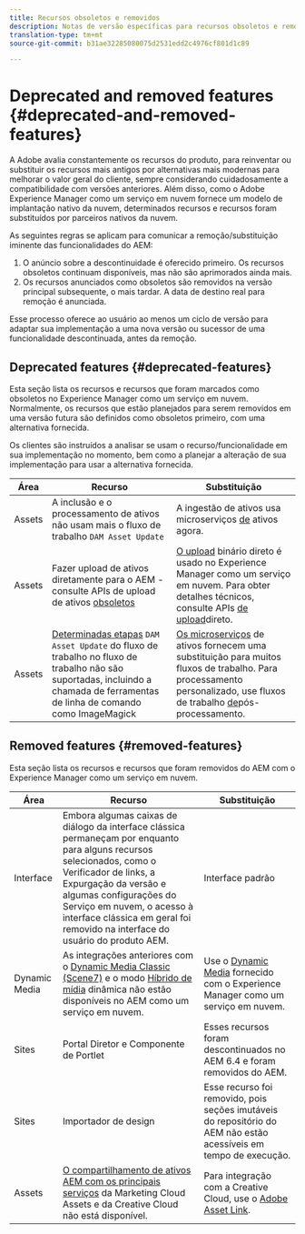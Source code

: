 ```yaml
---
title: Recursos obsoletos e removidos
description: Notas de versão específicas para recursos obsoletos e removidos no Adobe Experience Manager como um serviço em nuvem.
translation-type: tm+mt
source-git-commit: b31ae32285080075d2531edd2c4976cf801d1c89

---
```



# Deprecated and removed features {#deprecated-and-removed-features}

A Adobe avalia constantemente os recursos do produto, para reinventar ou substituir os recursos mais antigos por alternativas mais modernas para melhorar o valor geral do cliente, sempre considerando cuidadosamente a compatibilidade com versões anteriores. Além disso, como o Adobe Experience Manager como um serviço em nuvem fornece um modelo de implantação nativo da nuvem, determinados recursos e recursos foram substituídos por parceiros nativos da nuvem.

As seguintes regras se aplicam para comunicar a remoção/substituição iminente das funcionalidades do AEM:

1. O anúncio sobre a descontinuidade é oferecido primeiro. Os recursos obsoletos continuam disponíveis, mas não são aprimorados ainda mais.
1. Os recursos anunciados como obsoletos são removidos na versão principal subsequente, o mais tardar. A data de destino real para remoção é anunciada.

Esse processo oferece ao usuário ao menos um ciclo de versão para adaptar sua implementação a uma nova versão ou sucessor de uma funcionalidade descontinuada, antes da remoção.

## Deprecated features {#deprecated-features}

Esta seção lista os recursos e recursos que foram marcados como obsoletos no Experience Manager como um serviço em nuvem. Normalmente, os recursos que estão planejados para serem removidos em uma versão futura são definidos como obsoletos primeiro, com uma alternativa fornecida.

Os clientes são instruídos a analisar se usam o recurso/funcionalidade em sua implementação no momento, bem como a planejar a alteração de sua implementação para usar a alternativa fornecida.

| Área | Recurso | Substituição |
| ------------ | ------------------ | ----------- |
| Assets | A inclusão e o processamento de ativos não usam mais o fluxo de trabalho `DAM Asset Update` | A ingestão de ativos usa microserviços [de](/help/assets/asset-microservices-overview.md) ativos agora. |
| Assets | Fazer upload de ativos diretamente para o AEM - consulte APIs de upload de ativos [obsoletos](/help/assets/developer-reference-material-apis.md#deprecated-asset-upload-api) | [O upload](/help/assets/add-assets.md) binário direto é usado no Experience Manager como um serviço em nuvem. Para obter detalhes técnicos, consulte APIs [de upload](/help/assets/developer-reference-material-apis.md#overview-binary-upload)direto. |
| Assets | [Determinadas etapas](/help/assets/developer-reference-material-apis.md#post-processing-workflows-steps) `DAM Asset Update` do fluxo de trabalho no fluxo de trabalho não são suportadas, incluindo a chamada de ferramentas de linha de comando como ImageMagick | [Os microserviços](/help/assets/asset-microservices-overview.md) de ativos fornecem uma substituição para muitos fluxos de trabalho. Para processamento personalizado, use fluxos de trabalho [de](/help/assets/asset-microservices-configure-and-use.md#post-processing-workflows)pós-processamento. |

## Removed features {#removed-features}

Esta seção lista os recursos e recursos que foram removidos do AEM com o Experience Manager como um serviço em nuvem.

| Área | Recurso | Substituição |
| ------------ | ------------------ | ----------- |
| Interface | Embora algumas caixas de diálogo da interface clássica permaneçam por enquanto para alguns recursos selecionados, como o Verificador de links, a Expurgação da versão e algumas configurações do Serviço em nuvem, o acesso à interface clássica em geral foi removido na interface do usuário do produto AEM. | Interface padrão |
| Dynamic Media | As integrações anteriores com o [Dynamic Media Classic (Scene7)](https://helpx.adobe.com/experience-manager/6-5/sites/administering/using/scene7.html) e o modo [Híbrido de mídia](https://helpx.adobe.com/experience-manager/6-5/assets/using/config-dynamic.html) dinâmica não estão disponíveis no AEM como um serviço em nuvem. | Use o [Dynamic Media](/help/assets/dynamic-media/dynamic-media.md) fornecido com o Experience Manager como um serviço em nuvem. |
| Sites | Portal Diretor e Componente de Portlet | Esses recursos foram descontinuados no AEM 6.4 e foram removidos do AEM. |
| Sites | Importador de design | Esse recurso foi removido, pois seções imutáveis do repositório do AEM não estão acessíveis em tempo de execução. |
| Assets | [O compartilhamento de ativos AEM com os principais serviços](https://docs.adobe.com/content/help/en/experience-manager-65/administering/integration/configure-assets-cc-integration.html) da Marketing Cloud Assets e da Creative Cloud não está disponível. | Para integração com a Creative Cloud, use o [Adobe Asset Link](https://helpx.adobe.com/enterprise/using/adobe-asset-link.html). |
